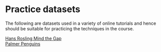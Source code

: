 # Practice datasets

The following are datasets used in a variety of online tutorials and hence should be suitable for practicing the techniques in the course.

[Hans Rosling Mind the Gap](https://www.gapminder.org/data/)  
[Palmer Penguins](https://github.com/allisonhorst/palmerpenguins/blob/1a19e36ba583887a4630b1f821e3a53d5a4ffb76/data-raw/penguins_raw.csv)
